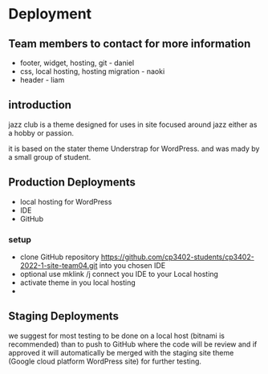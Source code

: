 [//]: # (Describe your development and deployment workflow in enough detail that a)

[//]: # (new team member or someone taking over the project could follow to successfully develop theme)

[//]: # (updates locally, then test and deploy them to your staging and live sites. This should include aspects such as project)

[//]: # (management, version control, testing and automation. Do not provide private details like passwords.)

# Deployment
## Team members to contact for more information

* footer, widget, hosting, git - daniel
* css, local hosting, hosting migration - naoki
* header - liam
 
## introduction
jazz club is a theme designed for uses in site focused around jazz either as a hobby or passion.

it is based on the stater theme Understrap for WordPress. and was mady by a small group of student.

## Production Deployments
* local hosting for WordPress
* IDE 
* GitHub

### setup
* clone GitHub repository https://github.com/cp3402-students/cp3402-2022-1-site-team04.git into you chosen IDE
* optional use mklink /j connect you IDE to your Local hosting
* activate theme in you local hosting
* 


## Staging Deployments
we suggest for most testing to be done on a local host (bitnami is recommended) than to push to GitHub where the code will be review and if approved it will automatically be merged with the staging site theme (Google cloud platform WordPress site) for further testing.


